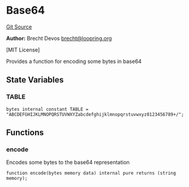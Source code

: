 # Base64
[Git Source](https://github.com/alchemix-finance/alchemix-v2-dao/blob/d8d0b0d485c418b8ae578e8607716a71a6b37bf6/src/libraries/Base64.sol)

**Author:**
Brecht Devos <brecht@loopring.org>

[MIT License]

Provides a function for encoding some bytes in base64


## State Variables
### TABLE

```solidity
bytes internal constant TABLE = "ABCDEFGHIJKLMNOPQRSTUVWXYZabcdefghijklmnopqrstuvwxyz0123456789+/";
```


## Functions
### encode

Encodes some bytes to the base64 representation


```solidity
function encode(bytes memory data) internal pure returns (string memory);
```

